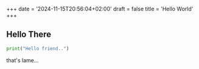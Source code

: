 +++
date = '2024-11-15T20:56:04+02:00'
draft = false
title = 'Hello World'
+++

## Hello There

```python
print("Hello friend..")
```

that's lame...